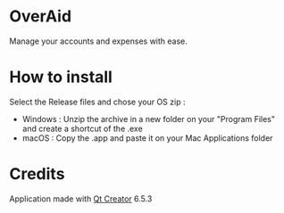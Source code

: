 # OverAid
Manage your accounts and expenses with ease.

# How to install
Select the Release files and chose your OS zip :
- Windows :
Unzip the archive in a new folder on your "Program Files" and create a shortcut of the .exe
- macOS :
Copy the .app and paste it on your Mac Applications folder

# Credits
Application made with [Qt Creator](https://www.qt.io/product/development-tools) 6.5.3
